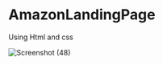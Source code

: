 # AmazonLandingPage
Using Html and css

![Screenshot (48)](https://github.com/manashinde16/AmazonLandingPage/assets/139111725/2bffc621-2279-4644-a5fc-c5f1b4eec3d1)
